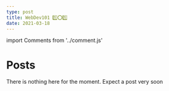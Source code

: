 ```yaml
---
type: post
title: WebDev101 1️⃣⭕1️⃣
date: 2021-03-18
---
```

import Comments from '../comment.js'

# Posts
There is nothing here for the moment. Expect a post very soon

<Comments/>